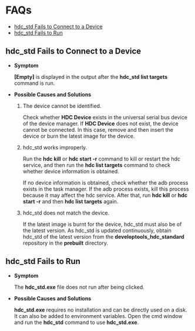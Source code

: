 # FAQs<a name="EN-US_TOPIC_0000001167349549"></a>

-   [hdc\_std Fails to Connect to a Device](#section1221016541119)
-   [hdc\_std Fails to Run](#section219185710311)

## hdc\_std Fails to Connect to a Device<a name="section1221016541119"></a>

-   **Symptom**

    **\[Empty\]**  is displayed in the output after the  **hdc\_std list targets**  command is run.

-   **Possible Causes and Solutions**
    1.  The device cannot be identified.

        Check whether  **HDC Device**  exists in the universal serial bus device of the device manager. If  **HDC Device**  does not exist, the device cannot be connected. In this case, remove and then insert the device or burn the latest image for the device.

    2.  hdc\_std works improperly.

        Run the  **hdc kill**  or  **hdc start -r**  command to kill or restart the hdc service, and then run the  **hdc list targets**  command to check whether device information is obtained.

        If no device information is obtained, check whether the adb process exists in the task manager. If the adb process exists, kill this process because it may affect the hdc service. After that, run  **hdc kill**  or  **hdc start -r**  and then  **hdc list targets**  again.

    3.  hdc\_std does not match the device.

        If the latest image is burnt for the device, hdc\_std must also be of the latest version. As hdc\_std is updated continuously, obtain hdc\_std of the latest version from the  **developtools\_hdc\_standard**  repository in the  **prebuilt**  directory.



## hdc\_std Fails to Run<a name="section219185710311"></a>

-   **Symptom**

    The  **hdc\_std.exe**  file does not run after being clicked.

-   **Possible Causes and Solutions**

    **hdc\_std.exe**  requires no installation and can be directly used on a disk. It can also be added to environment variables. Open the cmd window and run the  **hdc\_std**  command to use  **hdc\_std.exe**.


